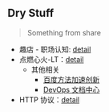 Dry Stuff
---------

> Something from share

* 趣店 - 职场认知: [detail](./stuffs/趣店-职场认知.png)
* 点燃心火-LT：[detail](./stuffs/点燃心火-LT.pptx)
    * 其他相关
        * [百度方法加速创新](http://bit.baidu.com/course/detail/id/31/column/1.html)
        * [DevOps 文档中心](https://docs.devopshub.cn/home)
* HTTP 协议：[detail](./stuffs/HTTP协议.pdf)


